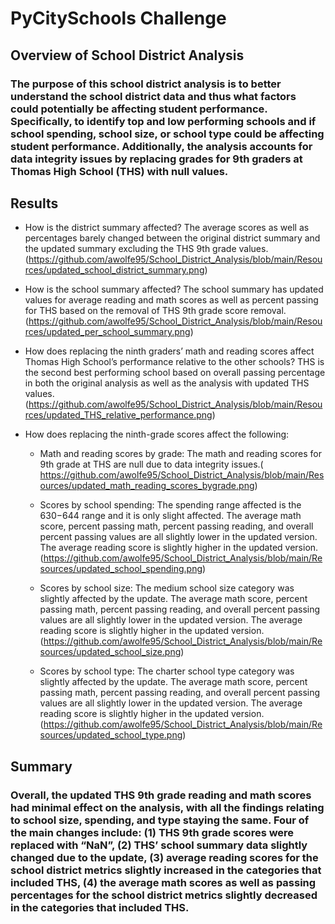# PyCitySchools Challenge

## Overview of School District Analysis

### The purpose of this school district analysis is to better understand the school district data and thus what factors could potentially be affecting student performance. Specifically, to identify top and low performing schools and if school spending, school size, or school type could be affecting student performance. Additionally, the analysis accounts for data integrity issues by replacing grades for 9th graders at Thomas High School (THS) with null values. 

## Results

* How is the district summary affected? The average scores as well as percentages barely changed between the original district summary and the updated summary excluding the THS 9th grade values. (https://github.com/awolfe95/School_District_Analysis/blob/main/Resources/updated_school_district_summary.png) 
 
* How is the school summary affected? The school summary has updated values for average reading and math scores as well as percent passing for THS based on the removal of THS 9th grade score removal. (https://github.com/awolfe95/School_District_Analysis/blob/main/Resources/updated_per_school_summary.png) 

* How does replacing the ninth graders’ math and reading scores affect Thomas High School’s performance relative to the other schools? THS is the second best performing school based on overall passing percentage in both the original analysis as well as the analysis with updated THS values. (https://github.com/awolfe95/School_District_Analysis/blob/main/Resources/updated_THS_relative_performance.png) 

* How does replacing the ninth-grade scores affect the following:

	* Math and reading scores by grade: The math and reading scores for 9th grade at THS are null due to data integrity issues.( https://github.com/awolfe95/School_District_Analysis/blob/main/Resources/updated_math_reading_scores_bygrade.png) 
	
	* Scores by school spending: The spending range affected is the $630-$644 range and it is only slight affected. The average math score, percent passing math, percent passing reading, and overall percent passing values are all slightly lower in the updated version. The average reading score is slightly higher in the updated version. (https://github.com/awolfe95/School_District_Analysis/blob/main/Resources/updated_school_spending.png)
	
	* Scores by school size: The medium school size category was slightly affected by the update. The average math score, percent passing math, percent passing reading, and overall percent passing values are all slightly lower in the updated version. The average reading score is slightly higher in the updated version. (https://github.com/awolfe95/School_District_Analysis/blob/main/Resources/updated_school_size.png) 
	
	* Scores by school type: The charter school type category was slightly affected by the update. The average math score, percent passing math, percent passing reading, and overall percent passing values are all slightly lower in the updated version. The average reading score is slightly higher in the updated version. (https://github.com/awolfe95/School_District_Analysis/blob/main/Resources/updated_school_type.png)


## Summary

### Overall, the updated THS 9th grade reading and math scores had minimal effect on the analysis, with all the findings relating to school size, spending, and type staying the same. Four of the main changes include: (1) THS 9th grade scores were replaced with “NaN”, (2) THS’ school summary data slightly changed due to the update, (3) average reading scores for the school district metrics slightly increased in the categories that included THS, (4) the average math scores as well as passing percentages for the school district metrics slightly decreased in the categories that included THS.

